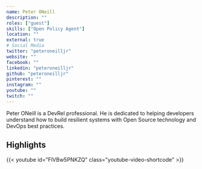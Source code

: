 ```yaml
---
name: Peter ONeill
description: ""
roles: ["guest"]
skills: ["Open Policy Agent"]
location: ""
external: true
# Social Media 
twitter: "peteroneilljr"
website: ""
facebook: ""
linkedin: "peteroneilljr"
github: "peteroneilljr"
pinterest: ""
instagram: ""
youtube: ""
twitch: ""
---
```


<!-- markdownlint-disable-next-line MD041-->
Peter ONeill is a DevRel professional. He is dedicated to helping developers understand how to build resilient systems with Open Source technology and DevOps best practices. 

<!--more-->
## Highlights

{{< youtube id="FlVBw5PNKZQ" class="youtube-video-shortcode" >}}
